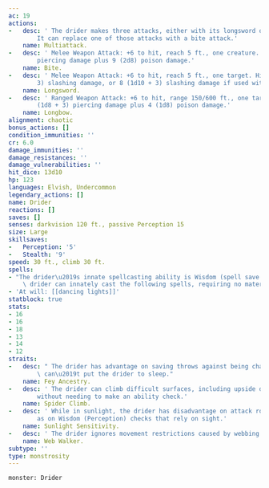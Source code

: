 ```yaml
---
ac: 19
actions:
-   desc: ' The drider makes three attacks, either with its longsword or its longbow.
        It can replace one of those attacks with a bite attack.'
    name: Multiattack.
-   desc: ' Melee Weapon Attack: +6 to hit, reach 5 ft., one creature. Hit: 2 (1d4)
        piercing damage plus 9 (2d8) poison damage.'
    name: Bite.
-   desc: ' Melee Weapon Attack: +6 to hit, reach 5 ft., one target. Hit: 7 (1d8 +
        3) slashing damage, or 8 (1d10 + 3) slashing damage if used with two hands.'
    name: Longsword.
-   desc: ' Ranged Weapon Attack: +6 to hit, range 150/600 ft., one target. Hit: 7
        (1d8 + 3) piercing damage plus 4 (1d8) poison damage.'
    name: Longbow.
alignment: chaotic
bonus_actions: []
condition_immunities: ''
cr: 6.0
damage_immunities: ''
damage_resistances: ''
damage_vulnerabilities: ''
hit_dice: 13d10
hp: 123
languages: Elvish, Undercommon
legendary_actions: []
name: Drider
reactions: []
saves: []
senses: darkvision 120 ft., passive Perception 15
size: Large
skillsaves:
-   Perception: '5'
-   Stealth: '9'
speed: 30 ft., climb 30 ft.
spells:
- "The drider\u2019s innate spellcasting ability is Wisdom (spell save DC 13). The\
    \ drider can innately cast the following spells, requiring no material components:"
- 'At will: [[dancing lights]]'
statblock: true
stats:
- 16
- 16
- 18
- 13
- 14
- 12
straits:
-   desc: " The drider has advantage on saving throws against being charmed, and magic\
        \ can\u2019t put the drider to sleep."
    name: Fey Ancestry.
-   desc: ' The drider can climb difficult surfaces, including upside down on ceilings,
        without needing to make an ability check.'
    name: Spider Climb.
-   desc: ' While in sunlight, the drider has disadvantage on attack rolls, as well
        as on Wisdom (Perception) checks that rely on sight.'
    name: Sunlight Sensitivity.
-   desc: ' The drider ignores movement restrictions caused by webbing.'
    name: Web Walker.
subtype: ''
type: monstrosity
---
```

```statblock
monster: Drider
```
